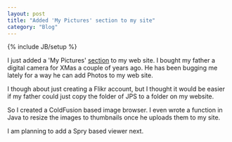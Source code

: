 ```yaml
---
layout: post
title: "Added 'My Pictures' section to my site"
category: "Blog"
---
```

{% include JB/setup %}

I just added a 'My Pictures' [section](http://www.fekke.com/index.cfm?fuseaction=home.viewImageList&directory=2006_0527) to my web site. I bought my father a digital camera for XMas a couple of years ago. He has been bugging me lately for a way he can add Photos to my web site.

I though about just creating a Flikr account, but I thought it would be easier if my father could just copy the folder of JPS to a folder on my website.

So I created a ColdFusion based image browser. I even wrote a function in Java to resize the images to thumbnails once he uploads them to my site.

I am planning to add a Spry based viewer next.